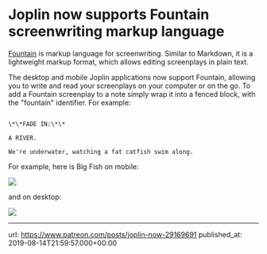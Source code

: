 # Joplin now supports Fountain screenwriting markup language

[Fountain](https://fountain.io/) is markup language for screenwriting. Similar to Markdown, it is a lightweight markup format, which allows editing screenplays in plain text.

The desktop and mobile Joplin applications now support Fountain, allowing you to write and read your screenplays on your computer or on the go. To add a Fountain screenplay to a note simply wrap it into a fenced block, with the "fountain" identifier. For example:

```fountain

\*\*FADE IN:\*\*

A RIVER.

We're underwater, watching a fat catfish swim along.  

```

For example, here is Big Fish on mobile:

![](images/news/20190814-225957_0.png)

and on desktop:

![](images/news/20190814-225957_1.png)

* * *

url: https://www.patreon.com/posts/joplin-now-29169691
published_at: 2019-08-14T21:59:57.000+00:00